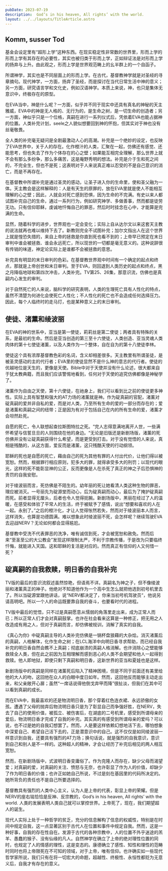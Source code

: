 ```yaml
---
pubDate: 2023-07-19
description:  God’s in his heaven, All rights’ with the world.
layout: ../../layouts/TitleArticle.astro
---
```


## Komm, susser Tod

基金会设定里有“超形上学”这种东西。在现实稳定性非常数的世界里，形而上学的形而上学有其存在的必要性，其实也被归类于形而上学，正如辩证法是对形而上学的扬弃与上升。由此观之，形而上学是世界观范畴上的幺半群上的一个自函子。

所谓神学，其实也是不同层面上的形而上学。在古代，基督教神学就是对圣经的寻章摘句。现代神学，一方面，扬弃了圣经，而是探讨在当代日常生活中神的意义；另一方面，研究语言学和文化史，例如汉语神学。本质上来说，神，也只是集体无意识中，终极存在的原型。

在EVA当中，神是什么呢？一方面，似乎并不同于现实中还具有真名的神秘的天主雅威，EVA中的神是无人格的、无行为的，是生命之树，是一切生命的创造者；另一方面，神似乎只是一个位格，真嗣在进行一系列仪式后，凭依着EVA也能占据神的位置。人类补完计划，seele之人貌似想要回到神的怀抱，但其实对于神也没有丝毫敬畏。

全人类的补完毫无疑问是全剧最激动人心的高潮。补完是一个绝妙的设定，也反映了EVA世界中，关于人的存在。化作橙汁的人类，汇聚在一起，仿佛还有感觉、还能思考，但也失去了作为个体存在的心之壁；如果能互相完全理解，那么世界上就不会有那么多纷争，那么多痛苦，这是庵野秀明的想法。补完是介于生和死之间的，不完全生，但也不是死；这表明对于人来说真正难以忍受的不是自己意识的消亡，而是不再存在。

在基督教中所谓补完是通过圣灵的感动，让圣子进入你的生命里，使和圣父融为一体。天主教会是这样解释的：人是有天生的原罪的，放在EVA里就是使人不能相互理解的心之壁；因此，人就会对死亡感到恐惧，因为生命的不完满。有史以来人都试图补完自己的生命，通过一系列行为，例如研究神学、多做善事，然而都是徒劳无功。只有信仰耶稣，虔诚地忏悔自己的罪恶，然后时时挂念在心中，才能算是完满的生命。

显然，随着科学的进步，世界观也一定会变化；实际上自从达尔文以来这套天主教的说法就再也难以维持下去了。新教则完全不试图补完；加尔文指出人在这个世界上就是惶恐失措的，来自上帝的拯救是你直到死也看不到的；上帝早已预定在末日审判中谁会被拯救、谁会永远死亡，所以现世的一切都是毫无意义的。这种说辞很有传销的味道，神定论实际上是谁都不会被拯救的意思。

补完具有明显的末日审判的色彩。在基督教世界观中时间有一个确定的起点和终点，那就是上帝创世和末日审判。至于EVA，则回退到人类历史的起点和终点，黑之月降临地球和第四次冲击，人类补完。TV第25、26集，那意识流，仿佛也是真嗣内心发生的审判。

对于自然死亡的人来说，脑科学的研究表明，人类的生理死亡具有人性化的特点，虽然不清楚为何进化会使死亡人性化；不人性化的死亡也不会造成任何选择压力。因此，每个人临终时的走马灯，也是某种意义上的末日审判。

## 使徒、渚薰和绫波丽

在EVA的神的世系中，亚当是第一使徒，莉莉丝是第二使徒；两者具有特殊的关系，是最初的生命。然后是亚当创造的第三至十六使徒，人类创造、亚当灵魂人类肉体的第十七使徒渚薰，以及人类作为一个整体，自在自为的第十八使徒李林。

使徒这个具有浓厚基督教色彩的名词，含义却相差很多。天主教里有所谓圣徒，是被圣灵感动的主的代行者；EVA里的使徒显然不是什么神的意志的代行者。使徒的优越地位是天生的，更像是天使。Bible中对于天使并没有什么论述，很大都来自于犹太教典籍，而且我们应该警惕地看到，任何对于天使的追究仿佛都像是神秘学了。

渚薰作为自由之天使，第十六使徒，在祂身上，我们可以看到比之前的使徒更多神性。实际上具有智慧和强大的AT力场的渚薰就是神。作为碇真嗣的官配，渚薰对碇真嗣的爱并非自私的爱，而是对人类，乃至所有生命的爱的一部分而存在的；爱是渚薰和真嗣之间的纽带；正是因为有对于包括自己在内的所有生命的爱，渚薰才会坦然赴死。

自愿的死亡，令人联想起查拉斯图特拉之死。“完人志得意满地离开人世，一些满怀希望与信誓旦旦的人则围绕在他的身边。“无论是旧版还是新剧场版，渚薰的死仿佛并没有让碇真嗣获得什么希望，而是更受到打击。对于没有觉悟的人来说，真相是残酷的，从这方面，爱反而是渚薰，这只残酷天使的行动纲领。

耶稣的死也是自愿的死亡，藉由自己的死为其他有罪的人付出代价，让他们得以被宽恕。然而，根据罪行相应原则，犯多大的罪，就得承受多大的刑罚；以现代的眼光，这样的死不能彰显神的公正，反而更像是人在杀死了真正的神之子后恐惧神的责罚的自我安慰。

对于绫波丽而言，死仿佛是不陌生的。幼年丽的死让她看清人类这种生物的罪恶，理应被消灭。一号丽先为碇源堂而动心，后为碇真嗣而动心，最后为了掩护碇真嗣而死。前者显得无厘头，后者也令人觉得扼腕。新剧场版中，黑丽在经过了人的温暖，在感受和体验了平常人的生活，终于被赋予了感情，说出“想要和喜欢的人在一起。永别了。”之后的橙汁化，才让人觉得怅然若失，然而对于绫波丽本人而言，这样消失，也算是功德圆满。难以想象此时绫波丽不死，会怎样呢？继续驾驶EVA去迎战NERV？无论如何都会显得尴尬。

基督教中受洗不代表罪恶的洗净，唯有诚信到死，才会被宽恕和赦免。然而后来“至圣至公的大公教会”发现这样限制太严，不利于宗教传播，于是改为只要临终忏悔，就能进入天国。这和耶稣的复活是对应的。然而真正有信仰的人又何惜一死？

## 碇真嗣的自我救赎，明日香的自我补完

TV版的最后的意识流叙述虽然惊艳，但语焉不详。真嗣名为神之子，但不像绫波丽和渚薰真正的神子。他绝对不知道他作为一个高中生怎么就把他选到初号机里去了。所以当碇源堂跟他讲话，说“NERV都决定了，你来当初号机驾驶员“，他说另请高明吧。所以一个人的命运既要靠自我的奋斗，也要看时代的进程。

TV版中最后的觉悟，只不过是真嗣愿意从懦弱的角落里走出来，成为正常人而已；所以正常人们才会对真嗣鼓掌。也许在社会看来这算是一种修正，把无用之人改造成有用之人，但对于真嗣而言，却仿佛被规训，消解了真实的自我。

《真心为你》中碇真嗣主导的人类补完仿佛是一锅杯盘狼藉的大杂烩。消灭渚薰后的真嗣，人格解体，化作生命之树；在LCL海洋中向明日香寻求帮助，而已经自我补完的明日香自然会瞧不上真嗣；彻底崩溃的真嗣人格消解。也许消除心之壁能够救赎全人类，但在此之前因为互相理解而感到恶心的人类不会期望和他人一起得到救赎。他人即地狱，即使只剩下真嗣和明日香，这新世界的亚当和夏娃也是这样。

新剧场版中的真嗣是同样在渚薰死后陷入了精神困境，但是不同于前面还有美里给他的大人的吻，这回他在众人的白眼中度日如年。然而，这回他反而能够主动走出来，和父亲敞开心扉；虽然“一席话说得他倒戈弃甲而降”很扯淡，但我们在其中可以看到真嗣的成长。

而在EVA中，我最喜欢的还是物流明日香，那个穿着红色连衣裙、永远骄傲的女孩。遭遇了父母的抛弃后物流明日香只是为了彰显自己而争强好胜，在NERV，失去了自己的使用价值，被孤立、被伤害后，在湖底的二号机里，感受到所谓母亲的爱后，物流明日香才完成了自我的补完。其实真的有感受到所谓母亲的爱吗？可以说，也不过是她的自我幻想罢了。然而，人是要这样依赖幻想地活下去，哪怕想象中深爱自己、希望自己活下去的，正是潜意识中的自己。这不仅仅是如同绫波丽一样意识到自我，还要具有强烈的AT力场；换句话说，就是强烈的自我意识，意识到自己和别人是不一样的。这种超人的精神，才会让经历了补完后相见的两人相互宽恕。

然而，在新剧场版中，式波明日香变庸俗了。作为克隆人而存在，缺少父母而渴望爱；对真嗣的爱，对真嗣的关注、愤怒与无奈，也许彰显了作为人的价值，却缺少了作为明日香的价值；也许正如她自己所说，不过是刻在基因里的代码所决定的。她所背负的责任也不是自己所要选择的。

基督教具有强烈的人类中心主义，认为人是上帝的代表，彰显上帝的荣耀。但是NERV的座右铭恰恰是反神、反宗教的，God’s in his heaven,
All rights’ with the world. 人类的发展表明人类自己就可以掌控世界。上帝死了，现在，我们期望超人的诞生。

现代人实际上处于一种哲学的贫乏，充分的信息解构了信息的权威性，特别是在时间中规定自我，这一点显著区别于古代人在位置和事件中规定自我。然而，这是一种好事，自我的存在性自在。发源于古代的各种宗教中，人的位置不外乎迷途的羔羊、愚蠢的猴子、没有仙缘的凡人。自然神学在确立了上帝的绝对理性位置的同时，也规定了人的情感的理性，这是变态的。康德确立了感性、知性和理性的范畴时同时也将上帝限死在不可知的领域，对于上帝，唯有信仰。也许确实如一些现代哲学家所说，我们只有在将一切宏大的命题，超越性、终极性、永恒性都贬为无意义后，自我才有存在的意义。
